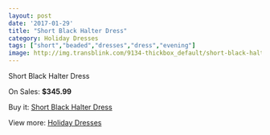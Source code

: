 ```yaml
---
layout: post
date: '2017-01-29'
title: "Short Black Halter Dress"
category: Holiday Dresses
tags: ["short","beaded","dresses","dress","evening"]
image: http://img.transblink.com/9134-thickbox_default/short-black-halter-dress.jpg
---
```

Short Black Halter Dress

On Sales: **$345.99**
<a href="https://www.transblink.com/en/holiday-dresses/2987-short-black-halter-dress.html"><amp-img layout="responsive" width="600" height="600" src="//img.transblink.com/9134-thickbox_default/short-black-halter-dress.jpg" alt="Short Black Halter Dress 0" /></a>
<a href="https://www.transblink.com/en/holiday-dresses/2987-short-black-halter-dress.html"><amp-img layout="responsive" width="600" height="600" src="//img.transblink.com/9138-thickbox_default/short-black-halter-dress.jpg" alt="Short Black Halter Dress 1" /></a>
<a href="https://www.transblink.com/en/holiday-dresses/2987-short-black-halter-dress.html"><amp-img layout="responsive" width="600" height="600" src="//img.transblink.com/9137-thickbox_default/short-black-halter-dress.jpg" alt="Short Black Halter Dress 2" /></a>
<a href="https://www.transblink.com/en/holiday-dresses/2987-short-black-halter-dress.html"><amp-img layout="responsive" width="600" height="600" src="//img.transblink.com/9136-thickbox_default/short-black-halter-dress.jpg" alt="Short Black Halter Dress 3" /></a>
<a href="https://www.transblink.com/en/holiday-dresses/2987-short-black-halter-dress.html"><amp-img layout="responsive" width="600" height="600" src="//img.transblink.com/9135-thickbox_default/short-black-halter-dress.jpg" alt="Short Black Halter Dress 4" /></a>

Buy it: [Short Black Halter Dress](https://www.transblink.com/en/holiday-dresses/2987-short-black-halter-dress.html "Short Black Halter Dress")

View more: [Holiday Dresses](https://www.transblink.com/en/8-holiday-dresses "Holiday Dresses")